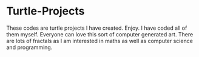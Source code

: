 # Turtle-Projects
These codes are turtle projects I have created. Enjoy.
I have coded all of them myself.
Everyone can love this sort of computer generated art.
There are lots of fractals as I am interested in maths as well as computer science and programming.
